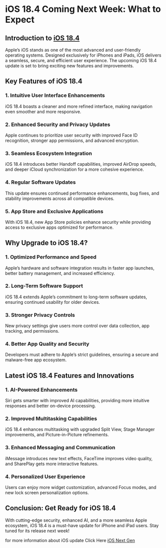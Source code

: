 # iOS 18.4 Coming Next Week: What to Expect

## Introduction to [iOS 18.4](https://iosnextgen.com/ios-18-4-may-bring-apple-intelligence-to-india/)

Apple’s iOS stands as one of the most advanced and user-friendly operating systems. Designed exclusively for iPhones and iPads, iOS delivers a seamless, secure, and efficient user experience. The upcoming iOS 18.4 update is set to bring exciting new features and improvements.

## Key Features of iOS 18.4

### 1. Intuitive User Interface Enhancements

iOS 18.4 boasts a cleaner and more refined interface, making navigation even smoother and more responsive.

### 2. Enhanced Security and Privacy Updates

Apple continues to prioritize user security with improved Face ID recognition, stronger app permissions, and advanced encryption.

### 3. Seamless Ecosystem Integration

iOS 18.4 introduces better Handoff capabilities, improved AirDrop speeds, and deeper iCloud synchronization for a more cohesive experience.

### 4. Regular Software Updates

This update ensures continued performance enhancements, bug fixes, and stability improvements across all compatible devices.

### 5. App Store and Exclusive Applications

With iOS 18.4, new App Store policies enhance security while providing access to exclusive apps optimized for performance.

## Why Upgrade to iOS 18.4?

### 1. Optimized Performance and Speed

Apple’s hardware and software integration results in faster app launches, better battery management, and increased efficiency.

### 2. Long-Term Software Support

iOS 18.4 extends Apple’s commitment to long-term software updates, ensuring continued usability for older devices.

### 3. Stronger Privacy Controls

New privacy settings give users more control over data collection, app tracking, and permissions.

### 4. Better App Quality and Security

Developers must adhere to Apple’s strict guidelines, ensuring a secure and malware-free app ecosystem.

## Latest iOS 18.4 Features and Innovations

### 1. AI-Powered Enhancements

Siri gets smarter with improved AI capabilities, providing more intuitive responses and better on-device processing.

### 2. Improved Multitasking Capabilities

iOS 18.4 enhances multitasking with upgraded Split View, Stage Manager improvements, and Picture-in-Picture refinements.

### 3. Enhanced Messaging and Communication

iMessage introduces new text effects, FaceTime improves video quality, and SharePlay gets more interactive features.

### 4. Personalized User Experience

Users can enjoy more widget customization, advanced Focus modes, and new lock screen personalization options.

## Conclusion: Get Ready for iOS 18.4

With cutting-edge security, enhanced AI, and a more seamless Apple ecosystem, iOS 18.4 is a must-have update for iPhone and iPad users. Stay tuned for its release next week!

for more information about iOS update Click Here [iOS Next Gen](https://iosnextgen.com/)
